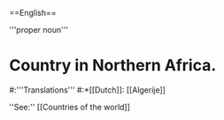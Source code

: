 ==English==

'''proper noun'''

# Country in Northern Africa.
#:'''Translations'''
#:*[[Dutch]]: [[Algerije]]

''See:'' [[Countries of the world]]